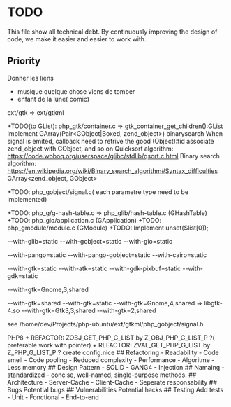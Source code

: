 # TODO

This file show all technical debt.
By continuously improving the design of code, we make it easier and easier to work with.

## Priority

Donner les liens
- musique quelque chose viens de tomber
- enfant de la lune( comic)

ext/gtk => ext/gtkml

+TODO(to GList): php_gtk/container.c => gtk_container_get_children():GList
 Implement GArray(Pair<GObject|Boxed, zend_object>) binarysearch
 When signal is emited, callback need to retrive the good (Object)#id
 associate zend_object with GObject, and so on
Quicksort algorithm:
https://code.woboq.org/userspace/glibc/stdlib/qsort.c.html
Binary search algorithm:
https://en.wikipedia.org/wiki/Binary_search_algorithm#Syntax_difficulties
GArray<zend_object, GObject>

+TODO: php_gobject/signal.c( each parametre type need to be implemented)


+TODO: php_g/g-hash-table.c => php_glib/hash-table.c (GHashTable)
+TODO:                         php_gio/application.c (GApplication)
+TODO:                         php_gmodule/module.c  (GModule)
+TODO: Implement unset($list[0]);


--with-glib=static
    --with-gobject=static
    --with-gio=static

--with-pango=static
    --with-pango-gobject=static
    --with-cairo=static

--with-gtk=static
    --with-atk=static
    --with-gdk-pixbuf=static
    --with-gdk=static


--with-gtk=Gnome,3,shared


--with-gtk=shared
--with-gtk=static
--with-gtk=Gnome,4,shared => libgtk-4.so
--with-gtk=Gtk3,3,shared
--with-gtk=2,shared

see /home/dev/Projects/php-ubuntu/ext/gtkml/php_gobject/signal.h

<?php
require_once("Gtk.php");// Wrapper get latest
// set_include_path "gtk+-4.0"
require_once("gtk+-4.0/Gtk/Widget.php");
require_once("gtk+-3.0/Gtk/Widget.php");
require_once("gtk+-2.0/Gtk/Widget.php");

use VendorGnome\Gtk\Grid;// Wrapper --with-gtk=VendorGnome,4
use Gtk\Window;// Wrapper --with-gtk=4


Implemente g_hash_table, g_hash_table_iter, g_hash_func/g_equal_func
Compatibility PHP5 -> PHP8


+ REFACTOR: ZOBJ_GET_PHP_G_LIST by Z_OBJ_PHP_G_LIST_P ?( preferable work with pointer)
+ REFACTOR: ZVAL_GET_PHP_G_LIST by Z_PHP_G_LIST_P ?


create config.nice


## Refactoring
- Readability
- Code smell
- Code pooling
- Reduced complexity
- Performance
- Algoritme
- Less memory

## Design Pattern
- SOLID
- GANG4
- Injection

## Namaing
- standardized
- concise, well-named, single-purpose methods.

## Architecture 

- Server-Cache
- Client-Cache
- Seperate responsability

## Bugs
Potential bugs

## Vulnerabilities 
Potential hacks


## Testing
Add tests
- Unit
- Fonctional
- End-to-end




